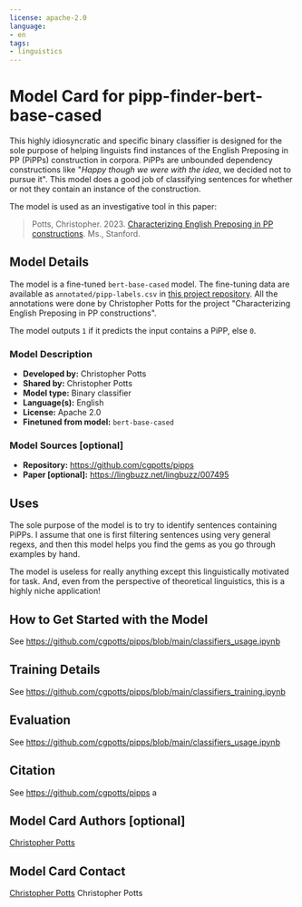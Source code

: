 ```yaml
---
license: apache-2.0
language:
- en
tags:
- linguistics
---
```


# Model Card for pipp-finder-bert-base-cased

This highly idiosyncratic and specific binary classifier is designed for the sole purpose of helping linguists find instances of the English Preposing in PP (PiPPs) construction in corpora. PiPPs are unbounded dependency constructions like "_Happy though we were with the idea_, we decided not to pursue it". This model does a good job of classifying sentences for whether or not they contain an instance of the construction. 

The model is used as an investigative tool in this paper:

> Potts, Christopher. 2023. [Characterizing English Preposing in PP constructions](https://lingbuzz.net/lingbuzz/007495). Ms., Stanford.



## Model Details

The model is a fine-tuned `bert-base-cased` model. The fine-tuning data are available as `annotated/pipp-labels.csv` in [this project repository](https://github.com/cgpotts/pipps). All the annotations were done by Christopher Potts for the project "Characterizing English Preposing in PP constructions".

The model outputs `1` if it predicts the input contains a PiPP, else `0`.

### Model Description

- **Developed by:** Christopher Potts
- **Shared by:** Christopher Potts
- **Model type:** Binary classifier
- **Language(s):** English
- **License:** Apache 2.0
- **Finetuned from model:** `bert-base-cased`

### Model Sources [optional]

<!-- Provide the basic links for the model. -->

- **Repository:** https://github.com/cgpotts/pipps
- **Paper [optional]:** https://lingbuzz.net/lingbuzz/007495


## Uses

The sole purpose of the model is to try to identify sentences containing PiPPs. I assume that one is first filtering sentences using very general regexs, and then this model helps you find the gems as you go through examples by hand.

The model is useless for really anything except this linguistically motivated for task. And, even from the perspective of theoretical linguistics, this is a highly niche application!


## How to Get Started with the Model

See https://github.com/cgpotts/pipps/blob/main/classifiers_usage.ipynb

## Training Details

See https://github.com/cgpotts/pipps/blob/main/classifiers_training.ipynb

## Evaluation

See https://github.com/cgpotts/pipps/blob/main/classifiers_usage.ipynb

## Citation

See https://github.com/cgpotts/pipps
a

## Model Card Authors [optional]

[Christopher Potts](https://web.stanford.edu/~cgpotts/)

## Model Card Contact

[Christopher Potts](https://web.stanford.edu/~cgpotts/) Christopher Potts


